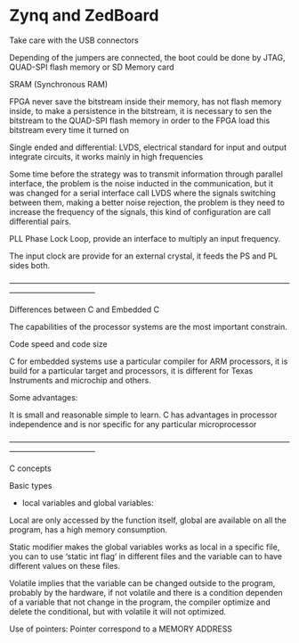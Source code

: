 # Zynq and ZedBoard

Take care with the USB connectors

Depending of the jumpers are connected, the boot could be done by JTAG, QUAD-SPI flash memory or SD Memory card

SRAM (Synchronous RAM)

FPGA never save the bitstream inside their memory, has not flash memory inside, to make a persistence in the bitstream, it is necessary to sen the bitstream to the QUAD-SPI flash memory in order to the FPGA load this bitstream every time it turned on

Single ended and differential:
LVDS, electrical standard for input and output integrate circuits, it works mainly in high frequencies

Some time before the strategy was to transmit information through parallel interface, the problem is the noise inducted in the communication, but it was changed for a serial interface call LVDS where the signals switching between them, making a better noise rejection, the problem is they need to increase the frequency of the signals, this kind of configuration are call differential pairs.

PLL Phase Lock Loop, provide an interface to multiply an input frequency.

The input clock are provide for an external crystal, it feeds the PS and PL sides both.

———————————————————————————————————————————————

Differences between C and Embedded C

The capabilities of the processor systems are the most important constrain.

Code speed and code size

C for embedded systems use a particular compiler for ARM processors, it is build for a particular target and processors, it is different for Texas Instruments and microchip and others.

Some advantages:

It is small and reasonable simple to learn.
C has advantages in processor independence and is nor specific for any particular microprocessor

———————————————————————————————————————————————

C concepts

Basic types

- local variables and global variables:

Local are only accessed by the function itself, global are available on all the program, has a high memory consumption.

Static modifier makes the global variables works as local in a specific file, you can to use ‘static int flag’ in different files and the variable can to have different values on these files.

Volatile implies that the variable can be changed outside to the program, probably by the hardware, if not volatile and there is a condition dependen of a variable that not change in the program, the compiler optimize and delete the conditional, but with volatile it will not optimized.

Use of pointers:
Pointer correspond to a MEMORY ADDRESS
